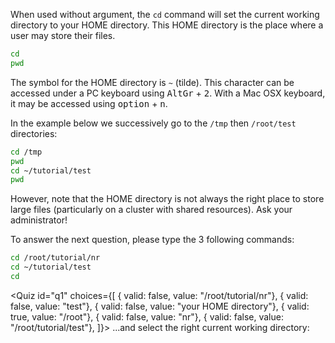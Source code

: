 <script>
import Quiz from "$components/Quiz.svelte";
</script>

When used without argument, the `cd` command will set the current working directory to your HOME directory.
This HOME directory is the place where a user may store their files.

```bash
cd
pwd
```

The symbol for the HOME directory is `~` (tilde). This character can be accessed under a PC keyboard using <kbd>AltGr</kbd> + <kbd>2</kbd>. With a Mac OSX keyboard, it may be accessed using <kbd>option</kbd> + <kbd>n</kbd>.

In the example below we successively go to the `/tmp` then `/root/test` directories:

```bash
cd /tmp
pwd
cd ~/tutorial/test
pwd
```

However, note that the HOME directory is not always the right place to store large files (particularly on a cluster with shared resources).
Ask your administrator!

To answer the next question, please type the 3 following commands:

```bash
cd /root/tutorial/nr
cd ~/tutorial/test
cd
```

<Quiz id="q1" choices={[ { valid: false, value: "/root/tutorial/nr"},
{ valid: false, value: "test"},
{ valid: false, value: "your HOME directory"},
{ valid: true, value: "/root"},
{ valid: false, value: "nr"},
{ valid: false, value: "/root/tutorial/test"}, ]}>
<span slot="prompt">
...and select the right current working directory:
</span>
</Quiz>
